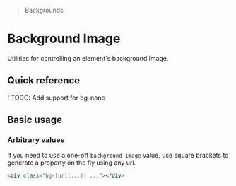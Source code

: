 > Backgrounds

# Background Image

Utilities for controlling an element's background image.

## Quick reference

<qr-table />

! TODO: Add support for bg-none

## Basic usage

### Arbitrary values
If you need to use a one-off `background-image` value, use square brackets to generate a property on the fly using any url.

<container class="h-144 bg-cover bg-center bg-no-repeat bg-[url(20s-scientists.jpg)]">
</container>

```html
<div class="bg-[url(...)] ..."></div>
```

